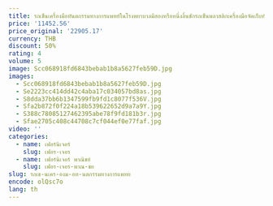 ```yaml
---
title: รถเข็นเครื่องมือทันตกรรมทางการแพทย์ในโรงพยาบาลมีสองหรือหนึ่งลิ้นชักรถเข็นพลาสติกเครื่องมือจัดเก็บทันตกรรม
price: '11452.56'
price_original: '22905.17'
currency: THB
discount: 50%
rating: 4
volume: 5
image: Scc068918fd6843bebab1b8a5627feb59D.jpg
images:
  - Scc068918fd6843bebab1b8a5627feb59D.jpg
  - Se2223cc414dd42c4aba17c034057bd8as.jpg
  - S8dda37bb6b1347599fb9fd1c8077f536V.jpg
  - Sfa2b872f0f224a18b539622652d9a7a9Y.jpg
  - S388c78085127462395abe78f9fd181b3r.jpg
  - Sfae2705c408c44708c7cf044ef0e77faf.jpg
video: ''
categories:
  - name: เฟอร์นิเจอร์
    slug: เฟอร-เจอร
  - name: เฟอร์นิเจอร์ พาณิชย์
    slug: เฟอร-เจอร-พาณ-ชย
slug: รถเข-นเคร-องม-อท-นตกรรมทางการแพทย
encode: olQsc7o
lang: th
---
```

  